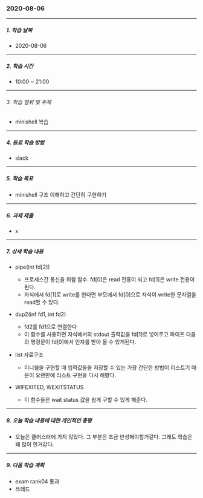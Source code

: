 ### 2020-08-06

-----
##### 1. 학습 날짜
- 2020-08-06

-----
##### 2. 학습 시간
- 10:00 ~ 21:00
-----
###### 3. 학습 범위 및 주제
- minishell 복습

-----
##### 4. 동료 학습 방법
- slack

-----
##### 5. 학습 목표
- minishell 구조 이해하고 간단히 구현하기

-----
##### 6. 과제 제출
- x

-----
##### 7. 상세 학습 내용

- pipe(int fd[2])
    - 프로세스간 통신을 위함 함수. fd[0]은 read 전횽이 되고 fd[1]은 write 전용이 된다. 
    - 자식에서 fd[1]로 write를 한다면 부모에서 fd[0]으로 자식이 write한 문자열을 read할 수 있다.
- dup2(inf fd1, int fd2)
    -  fd2를 fd1으로 연결한다
    -  이 함수를 사용하면 자식에서의 stdout 출력값을 fd[1]로 넣어주고 파이프 다음의 명령문이 fd[0]에서 인자를 받아 올 수 있게된다.

- list 자료구조
    - 미니쉘을 구현할 때 입력값들을 저장할 수 있는 가장 간단한 방법이 리스트기 때문이 오랜만에 리스트 구현을 다시 해봤다. 

- WIFEXITED, WEXITSTATUS
    - 이 함수들은 wait status 값을 쉽게 구할 수 있게 해준다.

-----

##### 8. 오늘 학습 내용에 대한 개인적인 총평
- 오늘은 클러스터에 가지 않았다. 그 부분은 조금 반성해야할거같다. 그래도 학습은 꽤 많이 한거같다.


-----
##### 9. 다음 학습 계획
- exam rank04 통과
- 쓰레드
